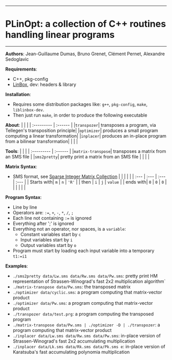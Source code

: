 --------------------------------------------------------------------------------
# PLinOpt: a collection of C++ routines handling linear programs
--------------------------------------------------------------------------------

**Authors**:  Jean-Guillaume Dumas, Bruno Grenet, Clément Pernet, Alexandre Sedoglavic



**Requirements**:
- C++, pkg-config
- [LinBox](https://linalg.org/), dev: headers & library



**Installation**:
- Requires some distribution packages like: 
           `g++`, `pkg-config`, `make`, `liblinbox-dev`.
- Then just run `make`, in order to produce the following executable



**About**:
|  |  |
| :--------- | :------ |
|`transpozer`| transposes a program, via Tellegen's transposition principle|
|`optimizer`| produces a small program computing a linear transformation|
|`inplacer`| produces an in-place program from a bilinear transformation|
|  |  |



**Tools**:
|  |  |
| :--------- | :------ |
|`matrix-transpose`| transposes a matrix from an SMS file |
|`sms2pretty`| pretty print a matrix from an SMS file |
|  |  |



**Matrix Syntax**:
- SMS format, see [Sparse Integer Matrix Collection](https://hpac.imag.fr)
|  |  |  |  |
| :--- | :--- | :--- | :--- |
| Starts with| `m` | `n` | `'R'` |
| then | `i` | `j` | `value` |
| ends with| `0` | `0` | `0` |
|  |  |  |  |



**Program Syntax**:
- Line by line
- Operators are: `:=`, `+`, `-`, `*`, `/`, `;`
- Each line not containing `:=` is ignored
- Everything after ';' is ignored
- Everything not an operator, nor spaces, is a `variable`:
	- Constant variables start by `c`
	- Input variables start by `i`
	- Output variables start by `o`
- Program must start by loading each input variable into a temporary `t1:=i1`


**Examples**:
- `./sms2pretty data/Lw.sms data/Rw.sms data/Pw.sms`: pretty print HM representation of Strassen-Winograd's fast 2x2 multiplication algorithm`
- `./matrix-transpose data/Pw.sms`: the transposed matrix
- `./optimizer data/cyclic.sms`: a program computing that matrix-vector product
- `./optimizer data/Pw.sms`: a program computing that matrix-vector product
- `./transpozer data/test.prg`: a program computing the transposed program
- `./matrix-transpose data/Pw.sms | ./optimizer -D | ./transpozer`: a program computing that matrix-vector product
- `./inplacer data/Lw.sms data/Rw.sms data/Pw.sms`: in-place version of Strassen-Winograd's fast 2x2 accumulating multiplication
- `./inplacer data/Lk.sms data/Rk.sms data/Pk.sms e`: in-place version of Karatsuba's fast accumulating polynomia multiplication